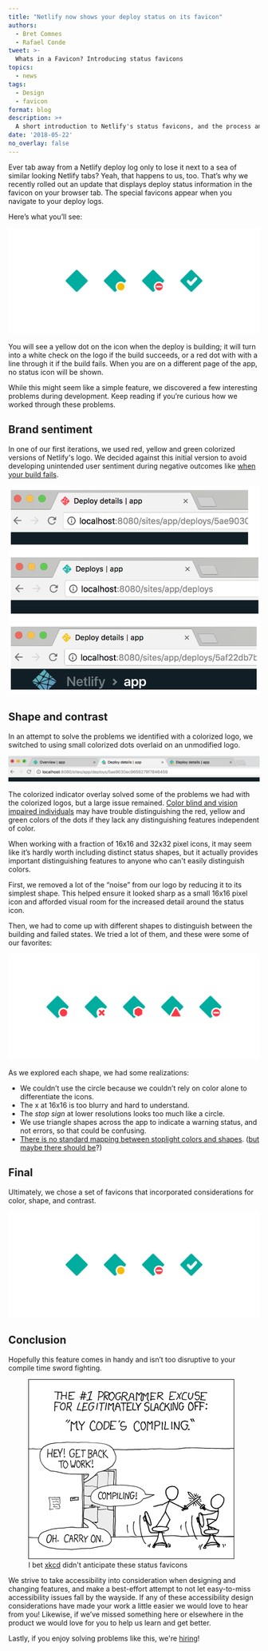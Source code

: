 ```yaml
---
title: "Netlify now shows your deploy status on its favicon"
authors:
  - Bret Comnes
  - Rafael Conde
tweet: >-
  Whats in a Favicon? Introducing status favicons
topics:
  - news
tags:
  - Design
  - favicon
format: blog
description: >+
  A short introduction to Netlify's status favicons, and the process and ideas behind their creation.
date: '2018-05-22'
no_overlay: false
---
```


Ever tab away from a Netlify deploy log only to lose it next to a sea of similar looking Netlify tabs? Yeah, that happens to us, too. That’s why we recently rolled out an update that displays deploy status information in the favicon on your browser tab. The special favicons appear when you navigate to your deploy logs.

Here’s what you’ll see:

![4 versions of the favicon: 1. A simplified version of the Netlify logo – a teal square rotated 45 degrees. 2. Simplified logo with a yellow circle. 3. Simplified logo with a red circle with a white line through it. 4. Simplified logo with a checkmark.](/v3/img/blog/favicon-status-screenshot.jpeg)

You will see a yellow dot on the icon when the deploy is building; it will turn into a white check on the logo if the build succeeds, or a red dot with with a line through it if the build fails.  When you are on a different page of the app, no status icon will be shown.  

While this might seem like a simple feature, we discovered a few interesting problems during development. Keep reading if you’re curious how we worked through these problems.

## Brand sentiment

In one of our first iterations, we used red, yellow and green colorized versions of Netlify's logo. We decided against this initial version to avoid developing unintended user sentiment during negative outcomes like [when your build fails](https://sadtrombone.com/).

<img alt="" src="/v3/img/blog/color-status-screenshot.png" />

## Shape and contrast

In an attempt to solve the problems we identified with a colorized logo, we switched to using small colorized dots overlaid on an unmodified logo.

<img alt="" src="/v3/img/blog/favicon-shape.png" />

The colorized indicator overlay solved some of the problems we had with the colorized logos, but a large issue remained.  [Color blind and vision impaired individuals](http://www.colourblindawareness.org/colour-blindness/types-of-colour-blindness/) may have trouble distinguishing the red, yellow and green colors of the dots if they lack any distinguishing features independent of color.

When working with a fraction of 16x16 and 32x32 pixel icons, it may seem like it’s hardly worth including distinct status shapes, but it actually provides important distinguishing features to anyone who can't easily distinguish colors.

First, we removed a lot of the “noise” from our logo by reducing it to its simplest shape. This helped ensure it looked sharp as a small 16x16 pixel icon and afforded visual room for the increased detail around the status icon.

Then, we had to come up with different shapes to distinguish between the building and failed states. We tried a lot of them, and these were some of our favorites:

![5 different versions of the favicon for a failed deploy. 1. circle. 2. cross, 3. hexagon, 4. triangle, 5. circle with a horizontal white line through it.](/v3/img/blog/favicon-shape-variants.png)

As we explored each shape, we had some realizations:

* We couldn’t use the circle because we couldn’t rely on color alone to differentiate the icons.
* The x at 16x16 is too blurry and hard to understand.
* The _stop sign_ at lower resolutions looks too much like a circle.
* We use triangle shapes across the app to indicate a warning status, and not errors, so that could be confusing.
* [There is no standard mapping between stoplight colors and shapes](https://ux.stackexchange.com/questions/114385/colorblind-status-shapes). ([but maybe there should be](http://www.yankodesign.com/2010/06/09/re-learning-the-traffic-lights/)?)

## Final

Ultimately, we chose a set of favicons that incorporated considerations for color, shape, and contrast.

![4 versions of the favicon: 1. A simplified version of the Netlify logo – a teal square rotated 45 degrees. 2. Simplified logo with a yellow circle. 3. Simplified logo with a red circle with a white line through it. 4. Simplified logo with a checkmark.](/v3/img/blog/favicon-status-screenshot.jpeg)

## Conclusion

Hopefully this feature comes in handy and isn’t too disruptive to your compile time sword fighting.  

<figure>
<a href="https://xkcd.com/303/"><img src="/v3/img/blog/xkcd303.png" alt="The #1 programmer excuse for legitimately slacking off: 'My code’s compiling'"></a>
<figcaption>I bet <a href="https://xkcd.com/303/">xkcd</a> didn't anticipate these status favicons</figcaption>
</figure>

We strive to take accessibility into consideration when designing and changing features, and make a best-effort attempt to not let easy-to-miss accessibility issues fall by the wayside.  If any of these accessibility design considerations have made your work a little easier we would love to hear from you! Likewise, if we’ve missed something here or elsewhere in the product we would love for you to help us learn and get better.

Lastly, if you enjoy solving problems like this, we're [hiring](/careers)!
